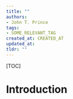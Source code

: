 ```yaml
---
title: ""
authors:
- John T. Prince
tags:
- SOME_RELEVANT_TAG
created_at: CREATED_AT
updated_at: 
tldr: ""
---
```


[TOC]

# Introduction


